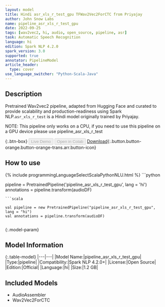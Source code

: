 ```yaml
---
layout: model
title: Hindi asr_xls_r_test_gpu TFWav2Vec2ForCTC from Priyajay
author: John Snow Labs
name: pipeline_asr_xls_r_test_gpu
date: 2022-09-25
tags: [wav2vec2, hi, audio, open_source, pipeline, asr]
task: Automatic Speech Recognition
language: hi
edition: Spark NLP 4.2.0
spark_version: 3.0
supported: true
annotator: PipelineModel
article_header:
  type: cover
use_language_switcher: "Python-Scala-Java"
---
```


## Description

Pretrained Wav2vec2  pipeline, adapted from Hugging Face and curated to provide scalability and production-readiness using Spark NLP.`asr_xls_r_test` is a Hindi model originally trained by Priyajay.

NOTE: This pipeline only works on a CPU, if you need to use this pipeline on a GPU device please use pipeline_asr_xls_r_test

{:.btn-box}
<button class="button button-orange" disabled>Live Demo</button>
<button class="button button-orange" disabled>Open in Colab</button>
[Download](https://s3.amazonaws.com/auxdata.johnsnowlabs.com/public/models/pipeline_asr_xls_r_test_gpu_hi_4.2.0_3.0_1664091108857.zip){:.button.button-orange.button-orange-trans.arr.button-icon}

## How to use



<div class="tabs-box" markdown="1">
{% include programmingLanguageSelectScalaPythonNLU.html %}
```python

pipeline = PretrainedPipeline('pipeline_asr_xls_r_test_gpu', lang = 'hi')
annotations =  pipeline.transform(audioDF)
    
```
```scala

val pipeline = new PretrainedPipeline("pipeline_asr_xls_r_test_gpu", lang = "hi")
val annotations = pipeline.transform(audioDF)
    
```
</div>

{:.model-param}
## Model Information

{:.table-model}
|---|---|
|Model Name:|pipeline_asr_xls_r_test_gpu|
|Type:|pipeline|
|Compatibility:|Spark NLP 4.2.0+|
|License:|Open Source|
|Edition:|Official|
|Language:|hi|
|Size:|1.2 GB|

## Included Models

- AudioAssembler
- Wav2Vec2ForCTC